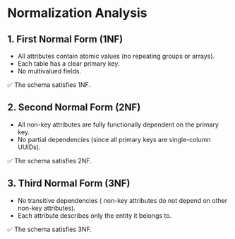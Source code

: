 #  Normalization Analysis

## 1. First Normal Form (1NF)
-  All attributes contain atomic values (no repeating groups or arrays).
-  Each table has a clear primary key.
-  No multivalued fields.

✅ The schema satisfies 1NF.


## 2. Second Normal Form (2NF)
-  All non-key attributes are fully functionally dependent on the primary key.
-  No partial dependencies (since all primary keys are single-column UUIDs).

✅ The schema satisfies 2NF.



## 3. Third Normal Form (3NF)
-  No transitive dependencies ( non-key attributes do not depend on other non-key attributes).
-  Each attribute describes only the entity it belongs to.

✅ The schema satisfies 3NF.
